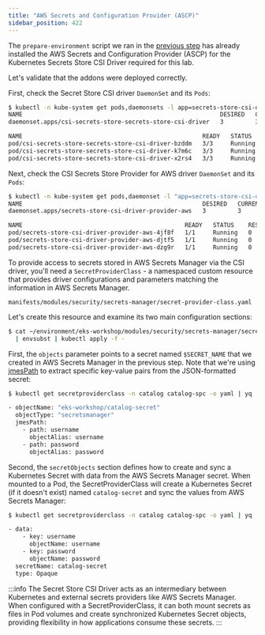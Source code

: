 ```yaml
---
title: "AWS Secrets and Configuration Provider (ASCP)"
sidebar_position: 422
---
```


The `prepare-environment` script we ran in the [previous step](./index.md) has already installed the AWS Secrets and Configuration Provider (ASCP) for the Kubernetes Secrets Store CSI Driver required for this lab.

Let's validate that the addons were deployed correctly.

First, check the Secret Store CSI driver `DaemonSet` and its `Pods`:

```bash
$ kubectl -n kube-system get pods,daemonsets -l app=secrets-store-csi-driver
NAME                                                        DESIRED   CURRENT   READY   UP-TO-DATE   AVAILABLE   NODE SELECTOR            AGE
daemonset.apps/csi-secrets-store-secrets-store-csi-driver   3         3         3       3            3           kubernetes.io/os=linux   3m57s

NAME                                                   READY   STATUS    RESTARTS   AGE
pod/csi-secrets-store-secrets-store-csi-driver-bzddm   3/3     Running   0          3m57s
pod/csi-secrets-store-secrets-store-csi-driver-k7m6c   3/3     Running   0          3m57s
pod/csi-secrets-store-secrets-store-csi-driver-x2rs4   3/3     Running   0          3m57s
```

Next, check the CSI Secrets Store Provider for AWS driver `DaemonSet` and its `Pods`:

```bash
$ kubectl -n kube-system get pods,daemonset -l "app=secrets-store-csi-driver-provider-aws"
NAME                                                   DESIRED   CURRENT   READY   UP-TO-DATE   AVAILABLE   NODE SELECTOR            AGE
daemonset.apps/secrets-store-csi-driver-provider-aws   3         3         3       3            3           kubernetes.io/os=linux   2m3s

NAME                                              READY   STATUS    RESTARTS   AGE
pod/secrets-store-csi-driver-provider-aws-4jf8f   1/1     Running   0          2m2s
pod/secrets-store-csi-driver-provider-aws-djtf5   1/1     Running   0          2m2s
pod/secrets-store-csi-driver-provider-aws-dzg9r   1/1     Running   0          2m2s
```

To provide access to secrets stored in AWS Secrets Manager via the CSI driver, you'll need a `SecretProviderClass` - a namespaced custom resource that provides driver configurations and parameters matching the information in AWS Secrets Manager.

```file
manifests/modules/security/secrets-manager/secret-provider-class.yaml
```

Let's create this resource and examine its two main configuration sections:

```bash
$ cat ~/environment/eks-workshop/modules/security/secrets-manager/secret-provider-class.yaml \
  | envsubst | kubectl apply -f -
```

First, the `objects` parameter points to a secret named `$SECRET_NAME` that we created in AWS Secrets Manager in the previous step. Note that we're using [jmesPath](https://jmespath.org/) to extract specific key-value pairs from the JSON-formatted secret:

```bash
$ kubectl get secretproviderclass -n catalog catalog-spc -o yaml | yq '.spec.parameters.objects'

- objectName: "eks-workshop/catalog-secret"
  objectType: "secretsmanager"
  jmesPath:
    - path: username
      objectAlias: username
    - path: password
      objectAlias: password
```

Second, the `secretObjects` section defines how to create and sync a Kubernetes Secret with data from the AWS Secrets Manager secret. When mounted to a Pod, the SecretProviderClass will create a Kubernetes Secret (if it doesn't exist) named `catalog-secret` and sync the values from AWS Secrets Manager:

```bash
$ kubectl get secretproviderclass -n catalog catalog-spc -o yaml | yq '.spec.secretObjects'

- data:
    - key: username
      objectName: username
    - key: password
      objectName: password
  secretName: catalog-secret
  type: Opaque
```

:::info
The Secret Store CSI Driver acts as an intermediary between Kubernetes and external secrets providers like AWS Secrets Manager. When configured with a SecretProviderClass, it can both mount secrets as files in Pod volumes and create synchronized Kubernetes Secret objects, providing flexibility in how applications consume these secrets.
:::
